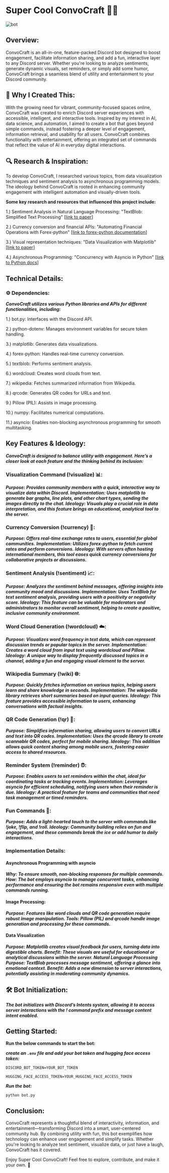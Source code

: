 # Super Cool ConvoCraft 🤖✨

![bot](https://github.com/user-attachments/assets/8e4b3af0-df7e-46ae-93c6-53853b16ec20)


## Overview:

ConvoCraft is an all-in-one, feature-packed Discord bot designed to boost engagement, facilitate information sharing, and add a fun, interactive layer to any Discord server. Whether you're looking to analyze sentiments, generate dynamic visuals, set reminders, or simply add some humor, ConvoCraft brings a seamless blend of utility and entertainment to your Discord community.

## 🤔 Why I Created This:

With the growing need for vibrant, community-focused spaces online, ConvoCraft was created to enrich Discord server experiences with accessible, intelligent, and interactive tools. Inspired by my interest in AI, data science, and automation, I aimed to create a bot that goes beyond simple commands, instead fostering a deeper level of engagement, information retrieval, and usability for all users. ConvoCraft combines functionality with entertainment, offering an integrated set of commands that reflect the value of AI in everyday digital interactions.

## 🔍 Research & Inspiration:

To develop ConvoCraft, I researched various topics, from data visualization techniques and sentiment analysis to asynchronous programming models. The ideology behind ConvoCraft is rooted in enhancing community engagement with intelligent automation and visually-driven tools.

**Some key research and resources that influenced this project include:**

1.) Sentiment Analysis in Natural Language Processing: "TextBlob: Simplified Text Processing" [[link to paper](https://textblob.readthedocs.io/en/dev/)]

2.) Currency conversion and financial APIs: "Automating Financial Operations with Forex-python" [[link to forex-python documentation](https://forex-python.readthedocs.io/en/latest/)]

3.) Visual representation techniques: "Data Visualization with Matplotlib" [[link to paper](https://www.dundas.com/support/learning/documentation/data-visualizations/)]

4.) Asynchronous Programming: "Concurrency with Asyncio in Python" [[link to Python docs](https://docs.python.org/3/library/asyncio.html)]

## Technical Details:

### ⚙️ Dependencies:

***ConvoCraft utilizes various Python libraries and APIs for different functionalities, including:***

1.) bot.py: Interfaces with the Discord API.

2.) python-dotenv: Manages environment variables for secure token handling.

3.) matplotlib: Generates data visualizations.

4.) forex-python: Handles real-time currency conversion.

5.) textblob: Performs sentiment analysis.

6.) wordcloud: Creates word clouds from text.

7.) wikipedia: Fetches summarized information from Wikipedia.

8.) qrcode: Generates QR codes for URLs and text.

9.) Pillow (PIL): Assists in image processing.

10.) numpy: Facilitates numerical computations.

11.) asyncio: Enables non-blocking asynchronous programming for smooth multitasking.


## Key Features & Ideology:

***ConvoCraft is designed to balance utility with engagement. Here’s a closer look at each feature and the thinking behind its inclusion:***

### Visualization Command (!visualize) 📊:

***Purpose: Provides community members with a quick, interactive way to visualize data within Discord.
Implementation: Uses matplotlib to generate bar graphs, line plots, and other chart types, sending the images directly to the chat.
Ideology: Visuals play a crucial role in data interpretation, and this feature brings an educational, analytical tool to the server.***

### Currency Conversion (!currency) 💱:

***Purpose: Offers real-time exchange rates to users, essential for global communities.***
***Implementation: Utilizes forex-python to fetch current rates and perform conversions.***
***Ideology: With servers often hosting international members, this tool eases quick currency conversions for collaborative projects or discussions.***

### Sentiment Analysis (!sentiment) 📈:

***Purpose: Analyzes the sentiment behind messages, offering insights into community mood and discussions.
Implementation: Uses TextBlob for text sentiment analysis, providing users with a positivity or negativity score.
Ideology: This feature can be valuable for moderators and administrators to monitor overall sentiment, helping to create a positive, inclusive community environment.***

### Word Cloud Generation (!wordcloud) ☁️:

***Purpose: Visualizes word frequency in text data, which can represent discussion trends or popular topics in the server.
Implementation: Creates a word cloud from input text using wordcloud and Pillow.
Ideology: A unique way to display frequently discussed topics in a channel, adding a fun and engaging visual element to the server.***

### Wikipedia Summary (!wiki) 🌐:

***Purpose: Quickly fetches information on various topics, helping users learn and share knowledge in seconds.
Implementation: The wikipedia library retrieves short summaries based on input queries.
Ideology: This feature provides accessible information to users, enhancing conversations with factual insights.***

### QR Code Generation (!qr) 📱:

***Purpose: Simplifies information sharing, allowing users to convert URLs and text into QR codes.
Implementation: Uses the qrcode library to create scannable QR codes, perfect for mobile sharing.
Ideology: This addition allows quick content sharing among mobile users, fostering easier access to shared resources.***

### Reminder System (!reminder) ⏰:

***Purpose: Enables users to set reminders within the chat, ideal for coordinating tasks or tracking events.
Implementation: Leverages asyncio for efficient scheduling, notifying users when their reminder is due.
Ideology: A practical feature for teams and communities that need task management or timed reminders.***

### Fun Commands 🎉:

***Purpose: Adds a light-hearted touch to the server with commands like !joke, !flip, and !roll.
Ideology: Community building relies on fun and engagement, and these commands break the ice or add humor to daily interactions.***

### Implementation Details:


#### Asynchronous Programming with asyncio

***Why: To ensure smooth, non-blocking responses for multiple commands.
How: The bot employs asyncio to manage concurrent tasks, enhancing performance and ensuring the bot remains responsive even with multiple commands running.***

#### Image Processing:

***Purpose: Features like word clouds and QR code generation require robust image manipulation.
Tools: Pillow (PIL) and qrcode handle image generation and processing for these commands.***

#### Data Visualization

***Purpose: Matplotlib creates visual feedback for users, turning data into digestible charts.
Benefit: These visuals are useful for educational or analytical discussions within the server.
Natural Language Processing
Purpose: TextBlob processes message sentiment, offering a glance into emotional context.
Benefit: Adds a new dimension to server interactions, potentially assisting in moderating community dynamics.***


## 🛠️ Bot Initialization:

***The bot initializes with Discord’s Intents system, allowing it to access server interactions with the ! command prefix and message content intent enabled.***



## Getting Started:

******Run the below commands to start the bot:******

***create an `.env` file and add your bot token and hugging face access token:***

```
DISCORD_BOT_TOKEN=YOUR_BOT_TOKEN

``` 

```
HUGGING_FACE_ACCESS_TOKEN=YOUR_HUGGING_FACE_ACCESS_TOKEN

``` 

***Run the bot:***

```
python bot.py

```

 
 
## Conclusion:

ConvoCraft represents a thoughtful blend of interactivity, information, and entertainment—transforming Discord into a smart, user-centered community hub. By combining utility with fun, this bot exemplifies how technology can enhance user engagement and simplify tasks. Whether you're looking to analyze text sentiment, visualize data, or just have a laugh, ConvoCraft has it covered.

Enjoy Super Cool ConvoCraft! Feel free to explore, contribute, and make it your own. 🎉
